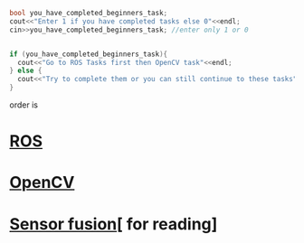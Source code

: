 
```c++
bool you_have_completed_beginners_task;
cout<<"Enter 1 if you have completed tasks else 0"<<endl;
cin>>you_have_completed_beginners_task; //enter only 1 or 0


if (you_have_completed_beginners_task){
  cout<<"Go to ROS Tasks first then OpenCV task"<<endl;
} else {
  cout<<"Try to complete them or you can still continue to these tasks"<<endl;
}
```
order is 
# [ROS](https://github.com/Bhaveshmeghwal21/AMC_Summer_Camp-2024/blob/main/Intermediate/ROS/Ardupilot-ROS-Task.md)
# [OpenCV](https://github.com/Bhaveshmeghwal21/AMC_Summer_Camp-2024/tree/main/Intermediate/OpenCV/Task1)
# [Sensor fusion](https://github.com/Bhaveshmeghwal21/AMC_Summer_Camp-2024/tree/main/Intermediate/Sensor%20fusion(Basics))[ for reading]
